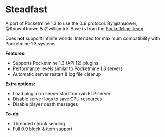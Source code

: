 Steadfast
===============

A port of Pocketmine 1.3 to use the 0.9 protocol. By @zhuowei, @KnownUnown & @williamtdr. Base is from the [PocketMine Team](https://github.com/Pocketmine)

Does __not__ support infinite worlds! Intended for maximum compatibility with Pocketmine 1.3 systems.

__Features:__
* Supports Pocketmine 1.3 (API 12) plugins
* Performance levels similar to Pocketmine 1.3 servers
* Automatic server restart & log file cleanup

__Extra options:__
* Load plugin on server start from an FTP server
* Disable server logs to save CPU resources
* Disable player death messages

__To-do:__
* Threaded chunk sending
* Full 0.9 block & item support